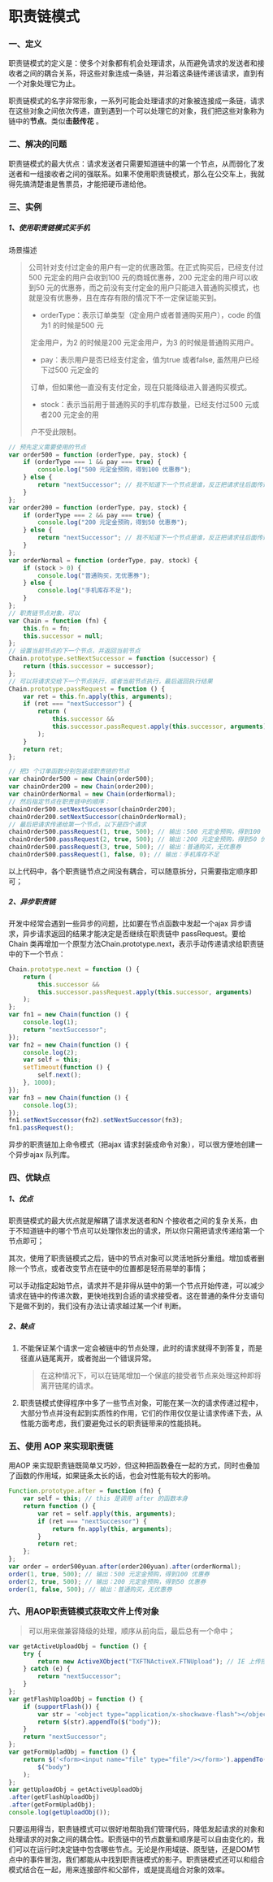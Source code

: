 # 职责链模式

### 一、定义

职责链模式的定义是：使多个对象都有机会处理请求，从而避免请求的发送者和接收者之间的耦合关系，将这些对象连成一条链，并沿着这条链传递该请求，直到有一个对象处理它为止。

职责链模式的名字非常形象，一系列可能会处理请求的对象被连接成一条链，请求在这些对象之间依次传递，直到遇到一个可以处理它的对象，我们把这些对象称为链中的**节点**。类似**击鼓传花** 。

### 二、解决的问题

职责链模式的最大优点：请求发送者只需要知道链中的第一个节点，从而弱化了发送者和一组接收者之间的强联系。如果不使用职责链模式，那么在公交车上，我就得先搞清楚谁是售票员，才能把硬币递给他。

### 三、实例

##### 1、使用职责链模式买手机

场景描述

> 公司针对支付过定金的用户有一定的优惠政策。在正式购买后，已经支付过500 元定金的用户会收到100 元的商城优惠券，200 元定金的用户可以收到50 元的优惠券，而之前没有支付定金的用户只能进入普通购买模式，也就是没有优惠券，且在库存有限的情况下不一定保证能买到。
>
> - orderType：表示订单类型（定金用户或者普通购买用户），code 的值为1 的时候是500 元
>
> ​     定金用户，为2 的时候是200 元定金用户，为3 的时候是普通购买用户。
>
> - pay：表示用户是否已经支付定金，值为true 或者false, 虽然用户已经下过500 元定金的
>
> ​     订单，但如果他一直没有支付定金，现在只能降级进入普通购买模式。
>
> - stock：表示当前用于普通购买的手机库存数量，已经支付过500 元或者200 元定金的用
>
> ​     户不受此限制。

```js
// 预先定义需要使用的节点
var order500 = function (orderType, pay, stock) {
    if (orderType === 1 && pay === true) {
        console.log("500 元定金预购，得到100 优惠券");
    } else {
        return "nextSuccessor"; // 我不知道下一个节点是谁，反正把请求往后面传递
    }
};
var order200 = function (orderType, pay, stock) {
    if (orderType === 2 && pay === true) {
        console.log("200 元定金预购，得到50 优惠券");
    } else {
        return "nextSuccessor"; // 我不知道下一个节点是谁，反正把请求往后面传递
    }
};
var orderNormal = function (orderType, pay, stock) {
    if (stock > 0) {
        console.log("普通购买，无优惠券");
    } else {
        console.log("手机库存不足");
    }
};
// 职责链节点对象，可以
var Chain = function (fn) {
    this.fn = fn;
    this.successor = null;
};
// 设置当前节点的下一个节点，并返回当前节点
Chain.prototype.setNextSuccessor = function (successor) {
    return (this.successor = successor);
};
// 可以将请求交给下一个节点执行，或者当前节点执行，最后返回执行结果
Chain.prototype.passRequest = function () {
    var ret = this.fn.apply(this, arguments);
    if (ret === "nextSuccessor") {
        return (
            this.successor &&
            this.successor.passRequest.apply(this.successor, arguments)
        );
    }
    return ret;
};

// 把3 个订单函数分别包装成职责链的节点
var chainOrder500 = new Chain(order500);
var chainOrder200 = new Chain(order200);
var chainOrderNormal = new Chain(orderNormal);
// 然后指定节点在职责链中的顺序：
chainOrder500.setNextSuccessor(chainOrder200);
chainOrder200.setNextSuccessor(chainOrderNormal);
// 最后把请求传递给第一个节点，以下是四个请求
chainOrder500.passRequest(1, true, 500); // 输出：500 元定金预购，得到100 优惠券
chainOrder500.passRequest(2, true, 500); // 输出：200 元定金预购，得到50 优惠券
chainOrder500.passRequest(3, true, 500); // 输出：普通购买，无优惠券
chainOrder500.passRequest(1, false, 0); // 输出：手机库存不足
```

以上代码中，各个职责链节点之间没有耦合，可以随意拆分，只需要指定顺序即可；

##### 2、异步职责链

开发中经常会遇到一些异步的问题，比如要在节点函数中发起一个ajax 异步请求，异步请求返回的结果才能决定是否继续在职责链中 passRequest。要给Chain 类再增加一个原型方法Chain.prototype.next，表示手动传递请求给职责链中的下一个节点：

```js
Chain.prototype.next = function () {
    return (
        this.successor &&
        this.successor.passRequest.apply(this.successor, arguments)
    );
};
var fn1 = new Chain(function () {
    console.log(1);
    return "nextSuccessor";
});
var fn2 = new Chain(function () {
    console.log(2);
    var self = this;
    setTimeout(function () {
        self.next();
    }, 1000);
});
var fn3 = new Chain(function () {
    console.log(3);
});
fn1.setNextSuccessor(fn2).setNextSuccessor(fn3);
fn1.passRequest();
```

异步的职责链加上命令模式（把ajax 请求封装成命令对象），可以很方便地创建一个异步ajax 队列库。

### 四、优缺点

##### 1、优点

职责链模式的最大优点就是解耦了请求发送者和N 个接收者之间的复杂关系，由于不知道链中的哪个节点可以处理你发出的请求，所以你只需把请求传递给第一个节点即可；

其次，使用了职责链模式之后，链中的节点对象可以灵活地拆分重组。增加或者删除一个节点，或者改变节点在链中的位置都是轻而易举的事情；

可以手动指定起始节点，请求并不是非得从链中的第一个节点开始传递，可以减少请求在链中的传递次数，更快地找到合适的请求接受者。这在普通的条件分支语句下是做不到的，我们没有办法让请求越过某一个if 判断。

##### 2、缺点

1. 不能保证某个请求一定会被链中的节点处理，此时的请求就得不到答复，而是径直从链尾离开，或者抛出一个错误异常。

   > 在这种情况下，可以在链尾增加一个保底的接受者节点来处理这种即将离开链尾的请求。

2. 职责链模式使得程序中多了一些节点对象，可能在某一次的请求传递过程中，大部分节点并没有起到实质性的作用，它们的作用仅仅是让请求传递下去，从性能方面考虑，我们要避免过长的职责链带来的性能损耗。

### 五、使用 AOP 来实现职责链

用AOP 来实现职责链既简单又巧妙，但这种把函数叠在一起的方式，同时也叠加了函数的作用域，如果链条太长的话，也会对性能有较大的影响。

```js
Function.prototype.after = function (fn) {
    var self = this; // this 是调用 after 的函数本身
    return function () {
        var ret = self.apply(this, arguments);
        if (ret === "nextSuccessor") {
            return fn.apply(this, arguments);
        }
        return ret;
    };
};
var order = order500yuan.after(order200yuan).after(orderNormal);
order(1, true, 500); // 输出：500 元定金预购，得到100 优惠券
order(2, true, 500); // 输出：200 元定金预购，得到50 优惠券
order(1, false, 500); // 输出：普通购买，无优惠券
```

### 六、用AOP职责链模式获取文件上传对象

> 可以用来做兼容降级的处理，顺序从前向后，最后总有一个命中；

```js
var getActiveUploadObj = function () {
    try {
        return new ActiveXObject("TXFTNActiveX.FTNUpload"); // IE 上传控件
    } catch (e) {
        return "nextSuccessor";
    }
};
var getFlashUploadObj = function () {
    if (supportFlash()) {
        var str = '<object type="application/x-shockwave-flash"></object>';
        return $(str).appendTo($("body"));
    }
    return "nextSuccessor";
};
var getFormUpladObj = function () {
    return $('<form><input name="file" type="file"/></form>').appendTo(
        $("body")
    );
};
var getUploadObj = getActiveUploadObj
.after(getFlashUploadObj)
.after(getFormUpladObj);
console.log(getUploadObj());
```

只要运用得当，职责链模式可以很好地帮助我们管理代码，降低发起请求的对象和处理请求的对象之间的耦合性。职责链中的节点数量和顺序是可以自由变化的，我们可以在运行时决定链中包含哪些节点。无论是作用域链、原型链，还是DOM节点中的事件冒泡，我们都能从中找到职责链模式的影子。职责链模式还可以和组合模式结合在一起，用来连接部件和父部件，或是提高组合对象的效率。



























